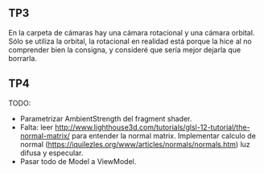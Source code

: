 ## TP3
En la carpeta de cámaras hay una cámara rotacional y una cámara orbital. Sólo se utiliza la orbital, la
rotacional en realidad está porque la hice al no comprender bien la consigna, y consideré que sería mejor
dejarla que borrarla.

## TP4
TODO:
* Parametrizar AmbientStrength del fragment shader.
* Falta: leer http://www.lighthouse3d.com/tutorials/glsl-12-tutorial/the-normal-matrix/ para entender la normal matrix. Implementar calculo de normal (https://iquilezles.org/www/articles/normals/normals.htm) luz difusa y especular.
* Pasar todo de Model a ViewModel.
